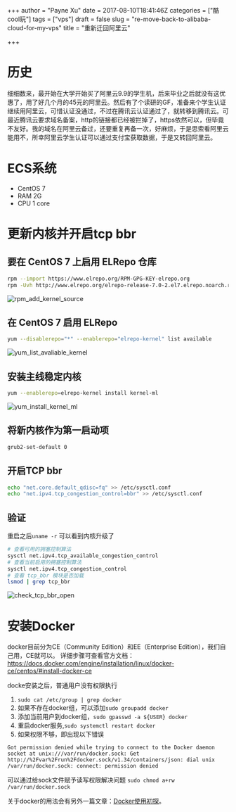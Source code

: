 +++
author = "Payne Xu"
date = 2017-08-10T18:41:46Z
categories = ["酷cool玩"]
tags = ["vps"]
draft = false
slug = "re-move-back-to-alibaba-cloud-for-my-vps"
title = "重新迁回阿里云"

+++

# 历史
细细数来，最开始在大学开始买了阿里云9.9的学生机，后来毕业之后就没有这优惠了，用了好几个月的45元的阿里云。然后有了个读研的GF，准备来个学生认证继续用阿里云，可惜认证没通过，不过在腾讯云认证通过了，就转移到腾讯云。可最近腾讯云要求域名备案，http的链接都已经被拦掉了，https依然可以，但毕竟不友好。我的域名在阿里云备过，还要重复再备一次，好麻烦，于是思索看阿里云能用不，所幸阿里云学生认证可以通过支付宝获取数据，于是又转回阿里云。
<!--more-->
# ECS系统
* CentOS 7
* RAM 2G
* CPU 1 core
# 更新内核并开启tcp bbr
## 要在 CentOS 7 上启用 ELRepo 仓库
```bash
rpm --import https://www.elrepo.org/RPM-GPG-KEY-elrepo.org
rpm -Uvh http://www.elrepo.org/elrepo-release-7.0-2.el7.elrepo.noarch.rpm
```
![rpm_add_kernel_source](https://fliaping-blog.oss-rg-china-mainland.aliyuncs.com/storage/2017/08/rpm_add_kernel_source.png)
## 在 CentOS 7 启用 ELRepo
```bash
yum --disablerepo="*" --enablerepo="elrepo-kernel" list available
```
![yum_list_avaliable_kernel](https://fliaping-blog.oss-rg-china-mainland.aliyuncs.com/storage/2017/08/yum_list_avaliable_kernel.png)

## 安装主线稳定内核
```bash
yum --enablerepo=elrepo-kernel install kernel-ml
```
![yum_install_kernel_ml](https://fliaping-blog.oss-rg-china-mainland.aliyuncs.com/storage/2017/08/yum_install_kernel_ml.png)
## 将新内核作为第一启动项
```bash
grub2-set-default 0
```
## 开启TCP bbr
```bash
echo "net.core.default_qdisc=fq" >> /etc/sysctl.conf
echo "net.ipv4.tcp_congestion_control=bbr" >> /etc/sysctl.conf
```
## 验证
重启之后`uname -r` 可以看到内核升级了

```bash
# 查看可用的拥塞控制算法
sysctl net.ipv4.tcp_available_congestion_control
# 查看当前启用的拥塞控制算法
sysctl net.ipv4.tcp_congestion_control
# 查看 tcp_bbr 模块是否加载
lsmod | grep tcp_bbr
```
![check_tcp_bbr_open](https://fliaping-blog.oss-rg-china-mainland.aliyuncs.com/storage/2017/08/check_tcp_bbr_open.png)

# 安装Docker
docker目前分为CE（Community Edition）和EE（Enterprise Edition），我们自己用，CE就可以。
详细步骤可查看官方文档：https://docs.docker.com/engine/installation/linux/docker-ce/centos/#install-docker-ce

docke安装之后，普通用户没有权限执行
1. `sudo cat /etc/group | grep docker`
2. 如果不存在docker组，可以添加`sudo groupadd docker`
3. 添加当前用户到docker组，`sudo gpasswd -a ${USER} docker`
4. 重启docker服务,`sudo systemctl restart docker`
5. 如果权限不够，即出现以下错误
```
Got permission denied while trying to connect to the Docker daemon socket at unix:///var/run/docker.sock: Get http://%2Fvar%2Frun%2Fdocker.sock/v1.34/containers/json: dial unix /var/run/docker.sock: connect: permission denied
```
可以通过给sock文件赋予读写权限解决问题 `sudo chmod a+rw /var/run/docker.sock`

关于docker的用法会有另外一篇文章：[Docker使用初探](/a-preliminary-study-of-using-docker)。

